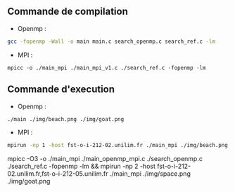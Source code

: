## Commande de compilation
- Openmp :
```sh
gcc -fopenmp -Wall -o main main.c search_openmp.c search_ref.c -lm
```
- MPI :
```
mpicc -o ./main_mpi ./main_mpi_v1.c ./search_ref.c -fopenmp -lm
```

## Commande d'execution
- Openmp :
```sh
./main ./img/beach.png ./img/goat.png
```

- MPI :
```sh
mpirun -np 1 -host fst-o-i-212-02.unilim.fr ./main_mpi ./img/beach.png ./img/goat.png
```



mpicc -O3 -o ./main_mpi ./main_openmp_mpi.c ./search_openmp.c ./search_ref.c -fopenmp -lm && mpirun -np 2 -host fst-o-i-212-02.unilim.fr,fst-o-i-212-05.unilim.fr ./main_mpi ./img/space.png ./img/goat.png
